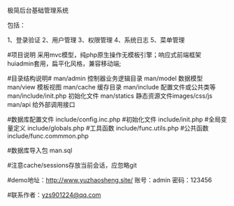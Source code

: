 极简后台基础管理系统

包括：

1、登录验证
2、用户管理
3、权限管理
4、系统日志
5、菜单管理

#项目说明
采用mvc模型，纯php原生操作无模板引擎；响应式前端框架huiadmin套用，扁平化风格，兼容移动端;

#目录结构说明#
man/admin 控制器业务逻辑目录
man/model 数据模型
man/view 模板视图
man/cache 缓存目录
man/include 配置文件或公共类等
man/include/init.php 初始化文件
man/statics 静态资源文件images/css/js
man/api 给外部调用接口

#数据库配置文件
include/config.inc.php
#初始化文件
include/init.php
#全局变量定义
include/globals.php
#工具函数
include/func.utils.php
#公共函数
include/func.commmon.php

#数据库导入包
man.sql

#注意cache/sessions存放当前会话，应忽略git

#demo地址：http://www.yuzhaosheng.site/
账号：admin 密码：123456

#联系作者：yzs901224@qq.com

